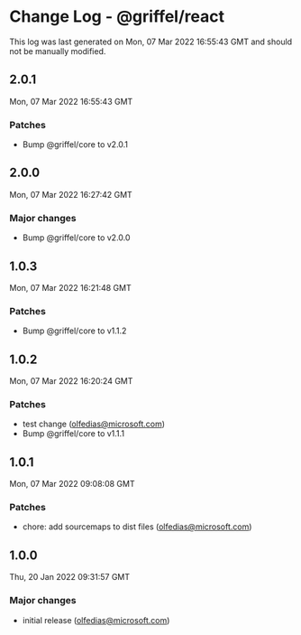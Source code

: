 # Change Log - @griffel/react

This log was last generated on Mon, 07 Mar 2022 16:55:43 GMT and should not be manually modified.

<!-- Start content -->

## 2.0.1

Mon, 07 Mar 2022 16:55:43 GMT

### Patches

- Bump @griffel/core to v2.0.1

## 2.0.0

Mon, 07 Mar 2022 16:27:42 GMT

### Major changes

- Bump @griffel/core to v2.0.0

## 1.0.3

Mon, 07 Mar 2022 16:21:48 GMT

### Patches

- Bump @griffel/core to v1.1.2

## 1.0.2

Mon, 07 Mar 2022 16:20:24 GMT

### Patches

- test change (olfedias@microsoft.com)
- Bump @griffel/core to v1.1.1

## 1.0.1

Mon, 07 Mar 2022 09:08:08 GMT

### Patches

- chore: add sourcemaps to dist files (olfedias@microsoft.com)

## 1.0.0

Thu, 20 Jan 2022 09:31:57 GMT

### Major changes

- initial release (olfedias@microsoft.com)
